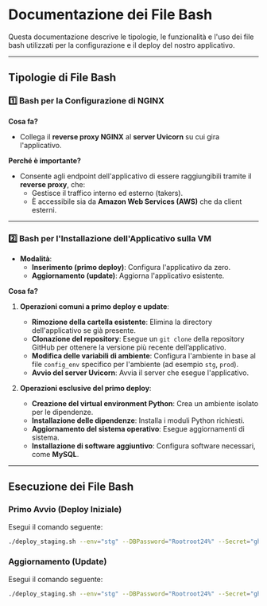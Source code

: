 # Documentazione dei File Bash
Questa documentazione descrive le tipologie, le funzionalità e l'uso dei file bash utilizzati per la configurazione e il deploy del nostro applicativo.

---

## Tipologie di File Bash

### 1️⃣ **Bash per la Configurazione di NGINX**

**Cosa fa?**
- Collega il **reverse proxy NGINX** al **server Uvicorn** su cui gira l'applicativo.

**Perché è importante?**
- Consente agli endpoint dell'applicativo di essere raggiungibili tramite il **reverse proxy**, che:
  - Gestisce il traffico interno ed esterno (takers).
  - È accessibile sia da **Amazon Web Services (AWS)** che da client esterni.

---

### 2️⃣ **Bash per l'Installazione dell'Applicativo sulla VM**

- **Modalità**:
  - **Inserimento (primo deploy)**: Configura l'applicativo da zero.
  - **Aggiornamento (update)**: Aggiorna l'applicativo esistente.

**Cosa fa?**
1. **Operazioni comuni a primo deploy e update**:
   - **Rimozione della cartella esistente**: Elimina la directory dell'applicativo se già presente.
   - **Clonazione del repository**: Esegue un `git clone` della repository GitHub per ottenere la versione più recente dell’applicativo.
   - **Modifica delle variabili di ambiente**: Configura l'ambiente in base al file `config_env` specifico per l'ambiente (ad esempio `stg`, `prod`).
   - **Avvio del server Uvicorn**: Avvia il server che esegue l'applicativo.

2. **Operazioni esclusive del primo deploy**:
   - **Creazione del virtual environment Python**: Crea un ambiente isolato per le dipendenze.
   - **Installazione delle dipendenze**: Installa i moduli Python richiesti.
   - **Aggiornamento del sistema operativo**: Esegue aggiornamenti di sistema.
   - **Installazione di software aggiuntivo**: Configura software necessari, come **MySQL**.
  
---

## Esecuzione dei File Bash

### **Primo Avvio (Deploy Iniziale)**
Esegui il comando seguente:
```bash
./deploy_staging.sh --env="stg" --DBPassword="Rootroot24%" --Secret="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" --ip="10.4.124.21" --update=true
```

### **Aggiornamento (Update)**
Esegui il comando seguente:
```bash
./deploy_staging.sh --env="stg" --DBPassword="Rootroot24%" --Secret="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" --ip="10.4.124.20" --update=false
```


